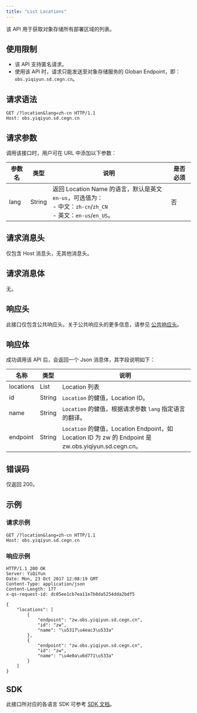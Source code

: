 ```yaml
---
title: "List Locations"
---
```


该 API 用于获取对象存储所有部署区域的列表。

## 使用限制

- 该 API 支持匿名请求。
- 使用该 API 时，请求只能发送至对象存储服务的 Globan Endpoint，即：`obs.yiqiyun.sd.cegn.cn`。

## 请求语法

```http
GET /?location&lang=zh-cn HTTP/1.1
Host: obs.yiqiyun.sd.cegn.cn
```

## 请求参数

调用该接口时，用户可在 URL 中添加以下参数：

| 参数名 | 类型 | 说明 | 是否必须 |
| --- | --- | --- | --- |
| lang | String | 返回 Location Name 的语言，默认是英文 `en-us`，可选值为：<br>- 中文：`zh-cn`/`zh_CN` <br>- 英文：`en-us`/`en_US`。| 否 |

## 请求消息头

仅包含 Host 消息头，无其他消息头。

## 请求消息体

无。

## 响应头

此接口仅包含公共响应头。关于公共响应头的更多信息，请参见 [公共响应头](/storage/object-storage/api/common_header/#响应头字段-response-header)。

## 响应体

成功调用该 API 后，会返回一个 Json 消息体，其字段说明如下：

| 名称 | 类型 | 说明 | 
| - | - | - | 
| locations | List |  Location 列表|
| id | String | `Location` 的健值，Location ID。 |
| name | String | `Location` 的健值，根据请求参数 `lang` 指定语言的翻译。 |
| endpoint | String | `Location` 的健值，Location Endpoint，如 Location ID 为 zw 的 Endpoint 是 zw.obs.yiqiyun.sd.cegn.cn。 |

## 错误码

仅返回 200。

## 示例

### 请求示例

```http
GET /?location&lang=zh-cn HTTP/1.1
Host: obs.yiqiyun.sd.cegn.cn
```

### 响应示例

```http
HTTP/1.1 200 OK
Server: YiQiYun
Date: Mon, 23 Oct 2017 12:08:19 GMT
Content-Type: application/json
Content-Length: 177
x-qs-request-id: dc05ee1cb7ea11e7b8da5254dda2bdf5

{
    "locations": [
        {
            "endpoint": "zw.obs.yiqiyun.sd.cegn.cn",
            "id": "zw",
            "name": "\u5317\u4eac3\u533a"
        },
        {
            "endpoint": "zw.obs.yiqiyun.sd.cegn.cn",
            "id": "zw",
            "name": "\u4e0a\u6d771\u533a"
        }
    ]
}
```

## SDK

此接口所对应的各语言 SDK 可参考 [SDK 文档](/storage/object-storage/sdk/)。